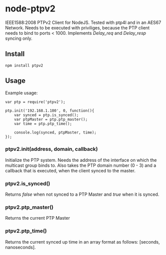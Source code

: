 # node-ptpv2
IEEE1588:2008 PTPv2 Client for NodeJS. Tested with ptp4l and in an AES67 Network. Needs to be executed with priviliges, because the PTP client needs to bind to ports < 1000. Implements _Delay_req_ and _Delay_resp_ syncing only.

## Install
` npm install ptpv2 `

## Usage
Example usage:
```
var ptp = require('ptpv2');

ptp.init('192.168.1.100', 0, function(){
	var synced = ptp.is_synced();
	var ptpMaster = ptp.ptp_master();
	var time = ptp.ptp_time();

	console.log(synced, ptpMaster, time);
});
```

### ptpv2.init(address, domain, callback)
Initialize the PTP system. Needs the address of the interface on which the multicast group binds to. Also takes the PTP domain number (0 - 3) and a callback that is executed, when the client synced to the master.

### ptpv2.is_synced()
Returns _false_ when not synced to a PTP Master and _true_ when it is synced.

### ptpv2.ptp_master()
Returns the current PTP Master

### ptpv2.ptp_time()
Returns the current synced up time in an array format as follows: [seconds, nanoseconds].
